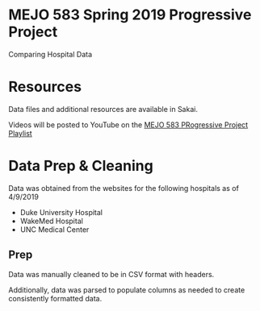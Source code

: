 # MEJO 583 Spring 2019 Progressive Project

Comparing Hospital Data

# Resources

Data files and additional resources are available in Sakai.

Videos will be posted to YouTube on the 
[MEJO 583 PRogressive Project Playlist](https://www.youtube.com/playlist?list=PL1lx2vQxCloNqRsIm80_0MeLlhP3fzMu0)

# Data Prep & Cleaning

Data was  obtained from the websites for the following hospitals
as of 4/9/2019

- Duke University Hospital
- WakeMed Hospital
- UNC Medical Center

## Prep

Data was manually cleaned to be in CSV format with headers.

Additionally, data was parsed to populate columns as needed
to create consistently formatted data.